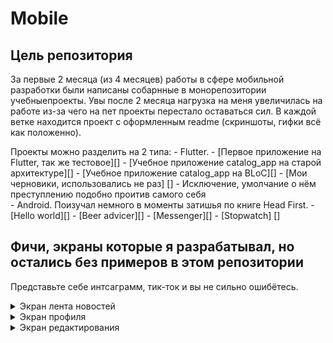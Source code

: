 # Mobile
## Цель репозитория
За первые 2 месяца (из 4 месяцев) работы в сфере мобильной разработки были написаны собарнные в 
монорепозитории учебныепроекты. Увы после 2 месяца нагрузка на меня увеличилась на работе из-за
чего на пет проекты перестало оставаться сил. В каждой ветке находится проект с оформленным readme 
(скриншоты, гифки всё как положенно).

Проекты можно разделить на 2 типа:
    - Flutter.
        - [Первое приложение на Flutter, так же тестовое][]
        - [Учебное приложение catalog_app на старой архитектуре][]
        - [Учебное приложение catalog_app на BLoC][]
        - [Мои черновики, использовались не раз] []
        - Исключение, умолчание о нём преступлению подобно проитив самого себя  
    - Android. Поизучал немного в моменты затишья по книге Head First. 
        - [Hello world][]
        - [Beer advicer][]
        - [Messenger][]
        - [Stopwatch] []

 ## Фичи, экраны которые я разрабатывал, но остались без примеров в этом репозитории
 Представьте себе интсаграмм, тик-ток и вы не сильно ошибётесь.
 <details>
   <summary>Экран лента новостей</summary>
   Каждая новость занимает весь экран (переход свайпами верх). Имеет
   фото/видео, подпись, дату создания, автора. 
       ![][]
   <details>
     <summary>Несколько сценариев взаимодействия с экраном</summary>
     - Тапаешь (нажатие пальчиком о экрану) на автарку, имя автора автора переходишь в его профиль.
     - Пост оскорбляет твои чувства, тогда можно пожаловаться на него.
     - Хочется начать чат с автором, есть кнопочка для этого.
     - Лень свайпать, можно потрясти телефон и он сам перейдёт на следующий пост.
     </details>
 </details>
 
 <details>
   <summary>Экран профиля</summary>
    - Скролируемый экран, имеющий разные виды и поведенияв зависимости от типа 
    пользователяи (мой и чужой профиль) и поведение от наличии авторизации. Неавторизованные 
    пользователи при совершении действий требующих авторизации открывают экран авторизации.  
    Экран содержал следующее: 
        - Автарку.
        - Текущее местоположение
            - Неавторизованный пользователь не видит местонахождение пользвателя.
            - В своём профиле пользователь видит город, страну где он находится.
            - В чужом профиле город чужого пользователя и расстояние между своим пользователем и 
            просматриваемым пользователе.
        - Подарки. Пользователю могут дарить подарки. Видно только в своём
 </details>
 <details>
   <summary>Экран редактирования</summary>

 </details>
 
